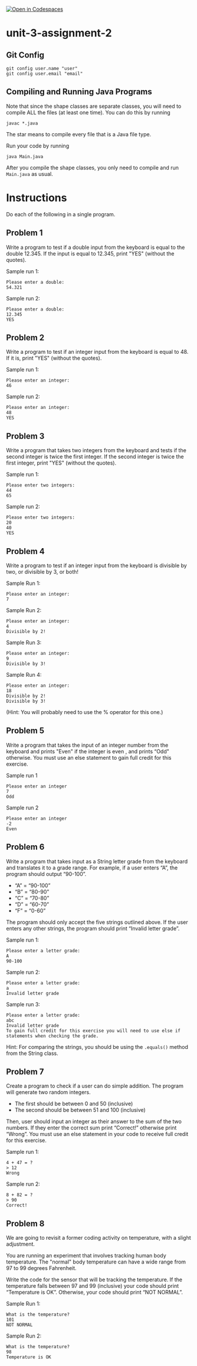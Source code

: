 [![Open in Codespaces](https://classroom.github.com/assets/launch-codespace-2972f46106e565e64193e422d61a12cf1da4916b45550586e14ef0a7c637dd04.svg)](https://classroom.github.com/open-in-codespaces?assignment_repo_id=16797327)
# unit-3-assignment-2

## Git Config
```
git config user.name "user"
git config user.email "email"
```

## Compiling and Running Java Programs
Note that since the shape classes are separate classes, you will need to compile ALL the files (at least one time).  You can do this by running
```
javac *.java
```
The star means to compile every file that is a Java file type.

Run your code by running
```
java Main.java
```

After you compile the shape classes, you only need to compile and run `Main.java` as usual.

# Instructions  

Do each of the following in a single program.

## Problem 1
Write a program to test if a double input from the keyboard is equal to the double 12.345. If the input is equal to 12.345, print "YES" (without the quotes).

Sample run 1:
```
Please enter a double:
54.321
```
Sample run 2:
```
Please enter a double:
12.345
YES
```

## Problem 2
Write a program to test if an integer input from the keyboard is equal to 48. If it is, print "YES" (without the quotes).

Sample run 1:
```
Please enter an integer:
46
```
Sample run 2:
```
Please enter an integer:
48
YES
```

## Problem 3
Write a program that takes two integers from the keyboard and tests if the second integer is twice the first integer. If the second integer is twice the first integer, print "YES" (without the quotes).

Sample run 1:
```
Please enter two integers:
44
65
```
Sample run 2:
```
Please enter two integers:
20
40
YES
```

## Problem 4
Write a program to test if an integer input from the keyboard is divisible by two, or divisible by 3, or both!

Sample Run 1:
```
Please enter an integer:
7
```
Sample Run 2:
```
Please enter an integer:
4
Divisible by 2!
```
Sample Run 3: 
```
Please enter an integer:
9
Divisible by 3!
```
Sample Run 4: 
```
Please enter an integer:
18
Divisible by 2!
Divisible by 3!
```
(Hint: You will probably need to use the % operator for this one.)

## Problem 5
Write a program that takes the input of an integer number from the keyboard and prints "Even" if the integer is even , and prints “Odd" otherwise. You must use an else statement to gain full credit for this exercise.

Sample run 1
```
Please enter an integer
7
Odd
```
Sample run 2
```
Please enter an integer
-2
Even
```

## Problem 6
Write a program that takes input as a String letter grade from the keyboard and translates it to a grade range. For example, if a user enters “A”, the program should output “90-100”.

- “A” = “90-100”
- “B” = “80-90”
- “C” = “70-80”
- “D” = “60-70”
- “F” = “0-60”

The program should only accept the five strings outlined above. If the user enters any other strings, the program should print “Invalid letter grade”.

Sample run 1: 
```
Please enter a letter grade:
A
90-100
```
Sample run 2: 
```
Please enter a letter grade:
a
Invalid letter grade
```
Sample run 3:
```
Please enter a letter grade:
abc
Invalid letter grade
To gain full credit for this exercise you will need to use else if statements when checking the grade.
```

Hint: For comparing the strings, you should be using the `.equals()` method from the String class.

## Problem 7
Create a program to check if a user can do simple addition. The program will generate two random integers.
- The first should be between 0 and 50 (inclusive)
- The second should be between 51 and 100 (inclusive)

Then, user should input an integer as their answer to the sum of the two numbers. If they enter the correct sum print “Correct!” otherwise print “Wrong”. You must use an else statement in your code to receive full credit for this exercise.

Sample run 1:
```
4 + 47 = ?
> 12
Wrong
```
Sample run 2:
```
8 + 82 = ?
> 90
Correct!
```

## Problem 8
We are going to revisit a former coding activity on temperature, with a slight adjustment. 

You are running an experiment that involves tracking human body temperature. The "normal" body temperature can have a wide range from 97 to 99 degrees Fahrenheit.

Write the code for the sensor that will be tracking the temperature. If the temperature falls between 97 and 99 (inclusive) your code should print “Temperature is OK”. Otherwise, your code should print “NOT NORMAL”.

Sample Run 1:
```
What is the temperature?
101
NOT NORMAL
```
Sample Run 2:
```
What is the temperature?
98
Temperature is OK
```
